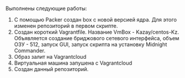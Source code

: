 Выполнены следующие работы:
1. С помощью Packer создан box с новой версией ядра. Для этого изменен репозиторий в первом скрипте.
2. Создан  короткий Vagrantfile. Название VmBox - Kazay/centos-Kz. Объявляется создание бриджового сетевого интерфейса, объем ОЗУ - 512, запуск GUI, запуск скрипта на установку Midnight Commander.
4. Образ залит на Vagrantcloud
5. Виртуальная машина запушена с Vagrantcloud
6. Создан данный репозиторий.
